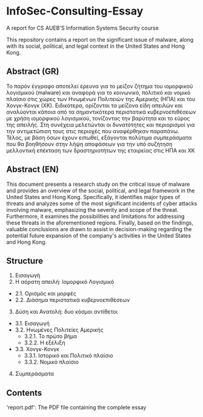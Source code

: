 # InfoSec-Consulting-Essay
A report for CS AUEB'S Information Systems Security course

This repository contains a report on the significant issue of malware, along with its social, political, and legal context in the United States and Hong Kong.

## Abstract (GR)
Το παρόν έγγραφο αποτελεί έρευνα για το μείζον ζήτημα του ιομορφικού λογισμικού
(malware) και αναφορά για το κοινωνικό, πολιτικό και νομικό πλαίσιο στις χώρες των Ηνωμένων
Πολιτειών της Αμερικής (ΗΠΑ) και του Χονγκ-Κονγκ (ΧΚ). Ειδικότερα, ορίζονται τα μείζονα είδη
απειλών και αναλύονται κάποια από τα σημαντικότερα περιστατικά κυβερνοεπιθέσεων με χρήση
ιομορφικού λογισμικού, τονίζοντας την βαρύτητα και το εύρος της απειλής. Στη συνέχεια μελετώνται
οι δυνατότητες και περιορισμοί για την αντιμετώπιση τους στις περιοχές που αναφέρθηκαν
παραπάνω. Τέλος, με βάση όσων έχουν ειπωθεί, εξάγονται πολύτιμα συμπεράσματα που θα
βοηθήσουν στην λήψη αποφάσεων για την υπό συζήτηση μελλοντική επέκταση των δραστηριοτήτων
της εταιρείας στις ΗΠΑ και ΧΚ

## Abstract (EN)
This document presents a research study on the critical issue of malware and provides an overview of the social, political, and legal framework in the United States and Hong Kong. Specifically, it identifies major types of threats and analyzes some of the most significant incidents of cyber attacks involving malware, emphasizing the severity and scope of the threat. Furthermore, it examines the possibilities and limitations for addressing these threats in the aforementioned regions. Finally, based on the findings, valuable conclusions are drawn to assist in decision-making regarding the potential future expansion of the company's activities in the United States and Hong Kong.

## Structure
 1. Εισαγωγή
 2. Η αόρατη απειλή: Ιομορφικό Λογισμικό
  - 2.1. Ορισμός και μορφές 
  - 2.2. Διάσημα περιστατικά κυβερνοεπιθέσεων
 3. Δύση και Ανατολή: δυο κόσμοι αντίθετοι
  - 3.1. Εισαγωγή
  - 3.2. Ηνωμένες Πολιτείες Αμερικής 
    - 3.2.1. Το πρώτο βήμα 
    - 3.2.2. Η εξέλιξη 
  - 3.3. Χονγκ-Κονγκ
    - 3.3.1. Ιστορικό και Πολιτικό πλαίσιο
    - 3.3.2. Νομικό πλαίσιο 
 4. Συμπεράσματα


## Contents
'report.pdf': The PDF file containing the complete essay
